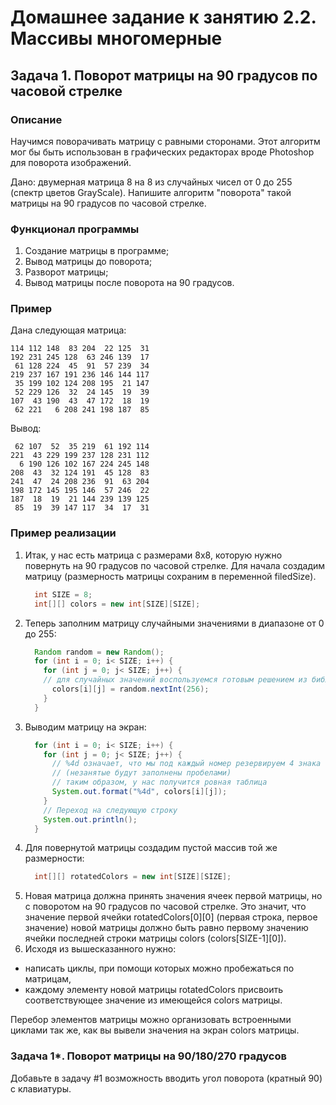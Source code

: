 # Домашнее задание к занятию 2.2. Массивы многомерные
## Задача 1. Поворот матрицы на 90 градусов по часовой стрелке

### Описание
Научимся поворачивать матрицу с равными сторонами. Этот алгоритм мог бы быть использован в графических редакторах
вроде Photoshop для поворота изображений.

Дано: двумерная матрица 8 на 8 из случайных чисел от 0 до 255 (спектр цветов GrayScale).
Напишите алгоритм "поворота" такой матрицы на 90 градусов по часовой стрелке.

### Функционал программы
1. Создание матрицы в программе;
2. Вывод матрицы до поворота;
3. Разворот матрицы;
4. Вывод матрицы после поворота на 90 градусов.

### Пример
Дана следующая матрица:
``` 
114 112 148  83 204  22 125  31
192 231 245 128  63 246 139  17
 61 128 224  45  91  57 239  34
219 237 167 191 236 146 144 117
 35 199 102 124 208 195  21 147
 52 229 126  32  24 145  19  39
107  43 190  43  47 172  18  19
 62 221   6 208 241 198 187  85
```  
Вывод:
```  
 62 107  52  35 219  61 192 114
221  43 229 199 237 128 231 112
  6 190 126 102 167 224 245 148
208  43  32 124 191  45 128  83
241  47  24 208 236  91  63 204
198 172 145 195 146  57 246  22
187  18  19  21 144 239 139 125
 85  19  39 147 117  34  17  31
```  

### Пример реализации
1. Итак, у нас есть матрица с размерами 8x8, которую нужно повернуть на 90 градусов по часовой стрелке.
   Для начала создадим матрицу (размерность матрицы сохраним в переменной filedSize).
    ```java
      int SIZE = 8;
      int[][] colors = new int[SIZE][SIZE];
    ```  
2. Теперь заполним матрицу случайными значениями в диапазоне от 0 до 255:
    ```java
      Random random = new Random();
      for (int i = 0; i< SIZE; i++) {
        for (int j = 0; j< SIZE; j++) {
        // для случайных значений воспользуемся готовым решением из библиотеки java.util.Random
          colors[i][j] = random.nextInt(256);
        }
      }
    ```  
3. Выводим матрицу на экран:
    ```java
      for (int i = 0; i< SIZE; i++) {
        for (int j = 0; j< SIZE; j++) {
          // %4d означает, что мы под каждый номер резервируем 4 знака
          // (незанятые будут заполнены пробелами)
          // таким образом, у нас получится ровная таблица
          System.out.format("%4d", colors[i][j]);
        }
        // Переход на следующую строку
        System.out.println();
      }
    ```  
4. Для повернутой матрицы создадим пустой массив той же размерности:
    ```java
      int[][] rotatedColors = new int[SIZE][SIZE];
    ``` 
5. Новая матрица должна принять значения ячеек первой матрицы, но с поворотом на 90 градусов по часовой стрелке.
   Это значит, что значение первой ячейки rotatedColors[0][0] (первая строка, первое значение) новой матрицы
   должно быть равно первому значению ячейки последней строки матрицы colors (colors[SIZE-1][0]).
6. Исходя из вышесказанного нужно:
* написать циклы, при помощи которых можно пробежаться по матрицам,
* каждому элементу новой матрицы rotatedColors присвоить соответствующее значение из имеющейся colors матрицы.

Перебор элементов матрицы можно организовать встроенными циклами так же, как вы вывели значения на экран colors матрицы.

### Задача 1*. Поворот матрицы на 90/180/270 градусов
Добавьте в задачу \#1 возможность вводить угол поворота (кратный 90) с клавиатуры.